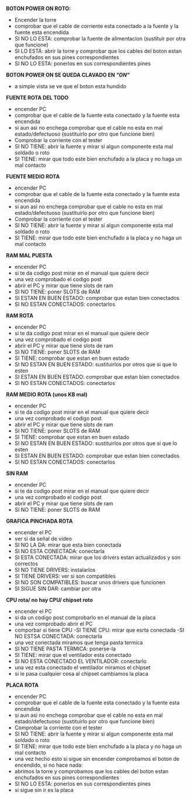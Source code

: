 **BOTON POWER ON ROTO:**

- Encender la torre
- comprobar que el cable de corriente esta conectado a la fuente y la fuente esta encendida
- SI NO LO ESTA: comprobar la fuente de alimentacion (sustituir por otra que funcione)
- SI LO ESTÁ: abrir la torre y comprobar que los cables del boton estan enchufados en sus pines correspondientes 
- SI NO LO ESTA: ponerlos en sus correspondientes pines 

**BOTON POWER ON SE QUEDA CLAVADO EN *"ON"***

- a simple vista se ve que el boton esta hundido

**FUENTE ROTA DEL TODO**

- encender PC
- comprobar que el cable de la fuente esta conectado y la fuente esta encendida
- si aun asi no enchega comprobar que el cable no esta en mal estado/defectuoso (sustituirlo por otro que funcione bien)
- Comprobar la corriente con el tester
-  SI NO TIENE: abrir la fuente y mirar si algun componente esta mal soldado o roto
- SI TIENE: mirar que todo este bien enchufado a la placa y no haga un mal contacto

**FUENTE MEDIO ROTA**

- encender PC
- comprobar que el cable de la fuente esta conectado y la fuente esta encendida
- si aun asi no enchega comprobar que el cable no esta en mal estado/defectuoso (sustituirlo por otro que funcione bien)
- Comprobar la corriente con el tester
-  SI NO TIENE: abrir la fuente y mirar si algun componente esta mal soldado o roto
- SI TIENE: mirar que todo este bien enchufado a la placa y no haga un mal contacto

**RAM MAL PUESTA**

- encender PC
- si te da codigo post mirar en el manual que quiere decir
- una vez comprobado el codigo post
- abrir el PC y mirar que tiene slots de ram
- SI NO TIENE: poner SLOTS de RAM
- SI ESTAN EN BUEN ESTADO: comprobar que estan bien conectados
- SI NO ESTAN CONECTADOS: conectarlos

**RAM ROTA**

- encender PC 
- si te da codigo post mirar en el manual que quiere decir
- una vez comprobado el codigo post
- abrir el PC y mirar que tiene slots de ram
- SI NO TIENE: poner SLOTS de RAM
- SI TIENE: comprobar que estan en buen estado
- SI NO ESTAN EN BUEN ESTADO: sustituirlos por otros que si que lo esten
- SI ESTAN EN BUEN ESTADO: comprobar que estan bien conectados
- SI NO ESTAN CONECTADOS: conectarlos

**RAM MEDIO ROTA  (unos KB mal)**

- encender PC
- si te da codigo post mirar en el manual que quiere decir
- una vez comprobado el codigo post
- abrir el PC y mirar que tiene slots de ram
- SI NO TIENE: poner SLOTS de RAM
- SI TIENE: comprobar que estan en buen estado
- SI NO ESTAN EN BUEN ESTADO: sustituirlos por otros que si que lo esten
- SI ESTAN EN BUEN ESTADO: comprobar que estan bien conectados
- SI NO ESTAN CONECTADOS: conectarlos

**SIN RAM**

- encender PC
- si te da codigo post mirar en el manual que quiere decir
- una vez comprobado el codigo post
- abrir el PC y mirar que tiene slots de ram
- SI NO TIENE: poner SLOTS de RAM

**GRAFICA PINCHADA ROTA**

- encender el PC
- ver si da señal de video
- SI NO LA DA: mirar que esta bien conectada
- SI NO ESTA CONECTADA: conectarla
- SI ESTA CONECTADA: mirar que los drivers estan actualizados y son correctos
- SI NO TIENE DRIVERS: instalarlos 
- SI TIENE DRIVERS: ver si son compatibles
- SI NO SON COMPATIBLES: buscar unos drivers que funcionen
- SI SIGUE SIN DAR: cambiar por otra

**CPU rota/ no hay CPU/ chipset roto**

- encender el PC
- si da un codigo post comprobarlo en el manual de la placa
- una vez comprobado abrir el PC
- comporbar si tiene CPU
-SI TIENE CPU: mirar que esrta conectada
-SI NO ESTSA CONECTADA: conectarla
- una vez conectada miramos que tenga pasta termica
- SI NO TIENE PASTA TERMICA: ponerse-la
- SI TIENE: mirar que el ventilador esta conectado
- SI NO ESTA CONECTADO EL VENTILADOR: conectarlo
- una vez esta conectado el ventilador miramos el chipset
- si le pasa cualquier cosa al chipset  cambiamos la placa

**PLACA ROTA**

- encender PC
- comprobar que el cable de la fuente esta conectado y la fuente esta encendida
- si aun asi no enchega comprobar que el cable no esta en mal estado/defectuoso (sustituirlo por otro que funcione bien)
- Comprobar la corriente con el tester
- SI NO TIENE: abrir la fuente y mirar si algun componente esta mal soldado o roto
- SI TIENE: mirar que todo este bien enchufado a la placa y no haga un mal contacto
- una vez hecho esto si sigue sin encender comprobamos el boton de encendido, si no hace nada:
- abrimos la torre y comprobamos que los cables del boton estan enchufados en sus pines correspondientes 
- SI NO LO ESTA: ponerlos en sus correspondientes pines 
- si sigue sin ir es la placa
